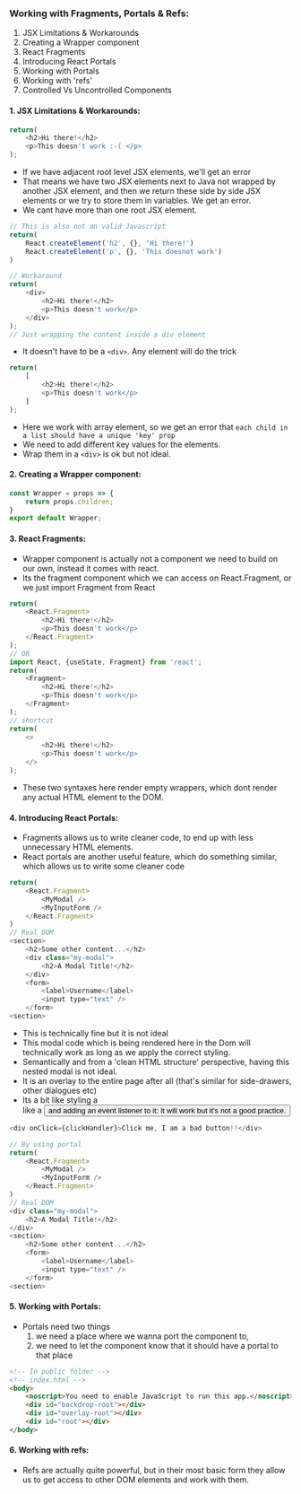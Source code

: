 ### Working with Fragments, Portals & Refs:
1. JSX Limitations & Workarounds
2. Creating a Wrapper component
3. React Fragments
4. Introducing React Portals
5. Working with Portals
6. Working with 'refs'
7. Controlled Vs Uncontrolled Components

#### 1. JSX Limitations & Workarounds:
```js
return(
    <h2>Hi there!</h2>
    <p>This doesn't work :-( </p>
);
```
* If we have adjacent root level JSX elements, we'll get an error
* That means we have two JSX elements next to Java not wrapped by another JSX element, and then we return these side by side JSX elements or we try to store them in variables. We get an error.
* We cant have more than one root JSX element.

```js
// This is also not an valid Javascript
return(
    React.createElement('h2', {}, 'Hi there!')
    React.createElement('p', {}, 'This doesnot work')
)
```

```js
// Workaround
return(
    <div>
        <h2>Hi there!</h2>
        <p>This doesn't work</p>
    </div>
);
// Just wrapping the content inside a div element
```
* It doesn't have to be a `<div>`. Any element will do the trick
```js
return(
    [
        <h2>Hi there!</h2>
        <p>This doesn't work</p>
    ]
);
```
* Here we work with array element, so we get an error that `each child in a list should have a unique 'key' prop`
* We need to add different key values for the elements.
* Wrap them in a `<div>` is ok but not ideal.

#### 2. Creating a Wrapper component:
```js
const Wrapper = props => {
    return props.children;
}
export default Wrapper;
```

#### 3. React Fragments:
* Wrapper component is actually not a component we need to build on our own, instead it comes with react.
* Its the fragment component which we can access on React.Fragment, or we just import Fragment from React
```js
return(
    <React.Fragment>
        <h2>Hi there!</h2>
        <p>This doesn't work</p>
    </React.Fragment>
);
// OR
import React, {useState, Fragment} from 'react';
return(
    <Fragment>
        <h2>Hi there!</h2>
        <p>This doesn't work</p>
    </Fragment>
);
// shortcut
return(
    <>
        <h2>Hi there!</h2>
        <p>This doesn't work</p>
    </>
);
```
* These two syntaxes here render empty wrappers, which dont render any actual HTML element to the DOM.

#### 4. Introducing React Portals:
* Fragments allows us to write cleaner code, to end up with less unnecessary HTML elements.
* React portals are another useful feature, which do something similar, which allows us to write some cleaner code

```js
return(
    <React.Fragment>
        <MyModal />
        <MyInputForm />
    </React.Fragment>
)
// Real DOM
<section>
    <h2>Some other content...</h2>
    <div class="my-modal">
        <h2>A Modal Title!</h2>
    </div>
    <form>
        <label>Username</label>
        <input type="text" />
    </form>
<section>
```
* This is technically fine but it is not ideal
* This modal code which is being rendered here in the Dom will technically work as long as we apply the correct styling.
* Semantically and from a 'clean HTML structure' perspective, having this nested modal is not ideal.
* It is an overlay to the entire page after all (that's similar for side-drawers, other dialogues etc)
* Its a bit like styling a <div> like a <button> and adding an event listener to it: It will work but it's not a good practice.

```js
<div onClick={clickHandler}>Click me, I am a bad button!!</div>
```

```js
// By using portal 
return(
    <React.Fragment>
        <MyModal />
        <MyInputForm />
    </React.Fragment>
)
// Real DOM
<div class="my-modal">
    <h2>A Modal Title!</h2>
</div>
<section>
    <h2>Some other content...</h2>
    <form>
        <label>Username</label>
        <input type="text" />
    </form>
<section>
```

#### 5. Working with Portals:
* Portals need two things
    1. we need a place where we wanna port the component to, 
    2. we need to let the component know that it should have a portal to that place 

```html
<!-- In public folder -->
<!-- index.html -->
<body>
    <noscript>You need to enable JavaScript to run this app.</noscript>
    <div id="backdrop-root"></div>
    <div id="overlay-root"></div>
    <div id="root"></div>
</body>
```

#### 6. Working with refs:
* Refs are actually quite powerful, but in their most basic form they allow us to get access to other DOM elements and work with them.